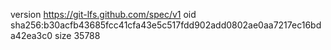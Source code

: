 version https://git-lfs.github.com/spec/v1
oid sha256:b30acfb43685fcc41cfa43e5c517fdd902add0802ae0aa7217ec16bda42ea3c0
size 35788
